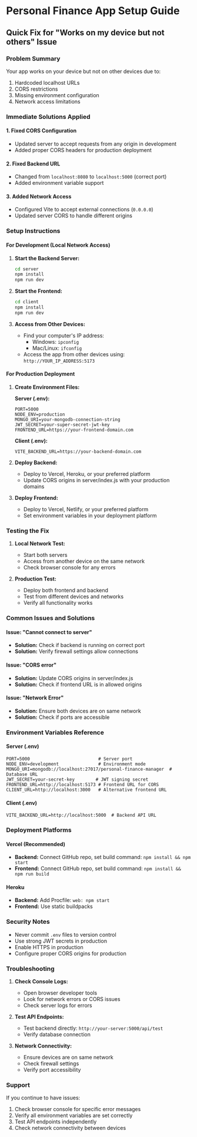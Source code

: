 # Personal Finance App Setup Guide

## Quick Fix for "Works on my device but not others" Issue

### Problem Summary
Your app works on your device but not on other devices due to:
1. Hardcoded localhost URLs
2. CORS restrictions
3. Missing environment configuration
4. Network access limitations

### Immediate Solutions Applied

#### 1. Fixed CORS Configuration
- Updated server to accept requests from any origin in development
- Added proper CORS headers for production deployment

#### 2. Fixed Backend URL
- Changed from `localhost:8080` to `localhost:5000` (correct port)
- Added environment variable support

#### 3. Added Network Access
- Configured Vite to accept external connections (`0.0.0.0`)
- Updated server CORS to handle different origins

### Setup Instructions

#### For Development (Local Network Access)

1. **Start the Backend Server:**
   ```bash
   cd server
   npm install
   npm run dev
   ```

2. **Start the Frontend:**
   ```bash
   cd client
   npm install
   npm run dev
   ```

3. **Access from Other Devices:**
   - Find your computer's IP address:
     - Windows: `ipconfig`
     - Mac/Linux: `ifconfig`
   - Access the app from other devices using: `http://YOUR_IP_ADDRESS:5173`

#### For Production Deployment

1. **Create Environment Files:**

   **Server (.env):**
   ```env
   PORT=5000
   NODE_ENV=production
   MONGO_URI=your-mongodb-connection-string
   JWT_SECRET=your-super-secret-jwt-key
   FRONTEND_URL=https://your-frontend-domain.com
   ```

   **Client (.env):**
   ```env
   VITE_BACKEND_URL=https://your-backend-domain.com
   ```

2. **Deploy Backend:**
   - Deploy to Vercel, Heroku, or your preferred platform
   - Update CORS origins in server/index.js with your production domains

3. **Deploy Frontend:**
   - Deploy to Vercel, Netlify, or your preferred platform
   - Set environment variables in your deployment platform

### Testing the Fix

1. **Local Network Test:**
   - Start both servers
   - Access from another device on the same network
   - Check browser console for any errors

2. **Production Test:**
   - Deploy both frontend and backend
   - Test from different devices and networks
   - Verify all functionality works

### Common Issues and Solutions

#### Issue: "Cannot connect to server"
- **Solution:** Check if backend is running on correct port
- **Solution:** Verify firewall settings allow connections

#### Issue: "CORS error"
- **Solution:** Update CORS origins in server/index.js
- **Solution:** Check if frontend URL is in allowed origins

#### Issue: "Network Error"
- **Solution:** Ensure both devices are on same network
- **Solution:** Check if ports are accessible

### Environment Variables Reference

#### Server (.env)
```
PORT=5000                          # Server port
NODE_ENV=development               # Environment mode
MONGO_URI=mongodb://localhost:27017/personal-finance-manager  # Database URL
JWT_SECRET=your-secret-key        # JWT signing secret
FRONTEND_URL=http://localhost:5173 # Frontend URL for CORS
CLIENT_URL=http://localhost:3000   # Alternative frontend URL
```

#### Client (.env)
```
VITE_BACKEND_URL=http://localhost:5000  # Backend API URL
```

### Deployment Platforms

#### Vercel (Recommended)
- **Backend:** Connect GitHub repo, set build command: `npm install && npm start`
- **Frontend:** Connect GitHub repo, set build command: `npm install && npm run build`

#### Heroku
- **Backend:** Add Procfile: `web: npm start`
- **Frontend:** Use static buildpacks

### Security Notes
- Never commit `.env` files to version control
- Use strong JWT secrets in production
- Enable HTTPS in production
- Configure proper CORS origins for production

### Troubleshooting

1. **Check Console Logs:**
   - Open browser developer tools
   - Look for network errors or CORS issues
   - Check server logs for errors

2. **Test API Endpoints:**
   - Test backend directly: `http://your-server:5000/api/test`
   - Verify database connection

3. **Network Connectivity:**
   - Ensure devices are on same network
   - Check firewall settings
   - Verify port accessibility

### Support
If you continue to have issues:
1. Check browser console for specific error messages
2. Verify all environment variables are set correctly
3. Test API endpoints independently
4. Check network connectivity between devices
